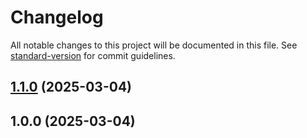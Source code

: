 # Changelog

All notable changes to this project will be documented in this file. See [standard-version](https://github.com/conventional-changelog/standard-version) for commit guidelines.

## [1.1.0](https://github.com/reimlima/endoflife_exporter/compare/v1.0.0...v1.1.0) (2025-03-04)

## 1.0.0 (2025-03-04)
